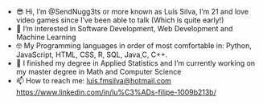 - 😎 Hi, I’m @SendNugg3ts or more known as Luís Silva, I’m 21 and love video games since I’ve been able to talk (Which is quite early!)
- 👀 I’m interested in Software Development, Web Development and Machine Learning
- 🤓 My Programming languages in order of most comfortable in: Python, JavaScript, HTML, CSS, R, SQL, Java,C, C++.
- 👻 I finished my degree in Applied Statistics and I’m currently working on my master degree in Math and Computer Science
- 📫 How to reach me: luis.fmsilva@hotmail.com
                      https://www.linkedin.com/in/lu%C3%ADs-filipe-1009b213b/

<!---
SendNugg3ts/SendNugg3ts is a ✨ special ✨ repository because its `README.md` (this file) appears on your GitHub profile.
You can click the Preview link to take a look at your changes.
--->
